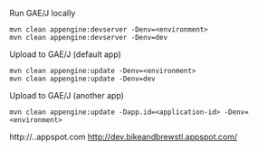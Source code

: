 Run GAE/J locally
```
mvn clean appengine:devserver -Denv=<environment>
mvn clean appengine:devserver -Denv=dev
```

Upload to GAE/J (default app)
```
mvn clean appengine:update -Denv=<environment>
mvn clean appengine:update -Denv=dev
```

Upload to GAE/J (another app)
```
mvn clean appengine:update -Dapp.id=<application-id> -Denv=<environment>
```

http://<environment>.<application-id>.appspot.com
http://dev.bikeandbrewstl.appspot.com/
